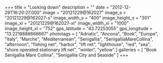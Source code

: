 +++
title = "Looking down"
description = ""
date = "2012-12-29T16:20:27.000"
image = "20121229@162027"
image_s = "20121229@162027-s"
image_width_s = "400"
image_height_s = "301"
image_xl = "20121229@162027-xl"
image_width_xl = "1000"
image_height_xl = "752"
gps_latitude = "43.72253055"
gps_longitude = "13.2219888666667"
phototags = [ "Adriatic", "Ancona", "Book", "Europe", "Italy", "Marche", "Mediterranean", "Senigallia", "SenigalliaMareCollina", "afternoon", "fishing net", "harbor", "lift net", "lighthouse", "red", "sea", "shore operated stationary lift net", "winter", "yellow" ]
galleries = [ "Book Senigallia Mare Collina", "Senigallia City and Seaside" ]
+++
